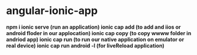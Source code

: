 # angular-ionic-app
**npm i
ionic serve (run an application)
ionic cap add (to add and iios or android floder in our applocation)
ionic cap copy (to copy wwww folder in andriod app)
ionic cap run (to run our native application on emulator or real device)
ionic cap run android -l (for liveReload application)**
